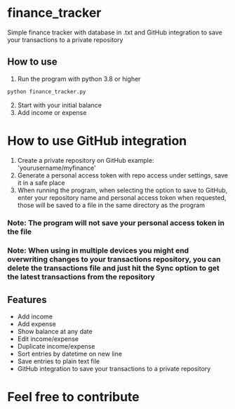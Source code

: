 # finance_tracker
Simple finance tracker with database in .txt and GitHub integration to save your transactions to a private repository

## How to use
1. Run the program with python 3.8 or higher
```bash
python finance_tracker.py
```
2. Start with your initial balance
3. Add income or expense

# How to use GitHub integration
1. Create a private repository on GitHub example: 'yourusername/myfinance'
2. Generate a personal access token with repo access under settings, save it in a safe place
3. When running the program, when selecting the option to save to GitHub, enter your repository name and personal access token when requested, those will be saved to a file in the same directory as the program
### Note: The program will not save your personal access token in the file
### Note: When using in multiple devices you might end overwriting changes to your transactions repository, you can delete the transactions file and just hit the Sync option to get the latest transactions from the repository


## Features
- Add income
- Add expense
- Show balance at any date
- Edit income/expense
- Duplicate income/expense
- Sort entries by datetime on new line
- Save entries to plain text file
- GitHub integration to save your transactions to a private repository


# Feel free to contribute
